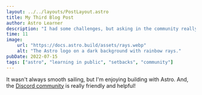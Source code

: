 ```yaml
---
layout: ../../layouts/PostLayout.astro
title: My Third Blog Post
author: Astro Learner
description: "I had some challenges, but asking in the community really helped!"
time: 11
image:
    url: "https://docs.astro.build/assets/rays.webp"
    alt: "The Astro logo on a dark background with rainbow rays."
pubDate: 2022-07-15
tags: ["astro", "learning in public", "setbacks", "community"]
---
```

It wasn't always smooth sailing, but I'm enjoying building with Astro. And, the [Discord community](https://astro.build/chat) is really friendly and helpful!